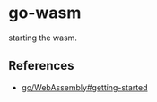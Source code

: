 # go-wasm
starting the wasm.
## References
* [go/WebAssembly#getting-started](https://github.com/golang/go/wiki/WebAssembly#getting-starte)